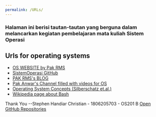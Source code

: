 ```yaml
---
permalink: /URLs/
---
```

### Halaman ini berisi tautan-tautan yang berguna dalam melancarkan kegiatan pembelajaran mata kuliah Sistem Operasi
## Urls for operating systems
* [OS WEBSITE by Pak RMS](https://os.vlsm.org/)
* [SistemOperasi GitHub](https://github.com/UI-FASILKOM-OS/SistemOperasi)
* [PAK RMS's BLOG](https://rahmatm.samik-ibrahim.vlsm.org/)
* [Pak Anwar's Channel filled with videos for OS](https://www.youtube.com/channel/UCi3sVI10RtRaVWuq1SOVaSg)
* [Operating System Concepts (Silberschatz et.al.)](https://codex.cs.yale.edu/avi/os-book/)
* [Wikipedia page about Bash](https://en.wikipedia.org/wiki/Bash_(Unix_shell))

Thank You
--Stephen Handiar Christian - 1806205703 - OS201 B
[Open GitHub Repositories](https://github.com/stephenhandiar/os201/tree/master)